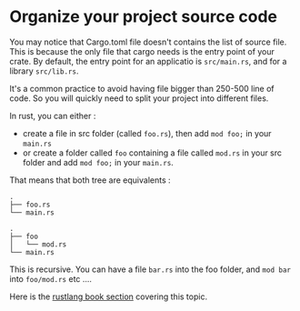 # Organize your project source code

You may notice that Cargo.toml file doesn't contains the list of source file. This is because the only file that cargo needs is the entry point of your crate. 
By default, the entry point for an applicatio is ```src/main.rs```, and for a library ```src/lib.rs```.

It's a common practice to avoid having file bigger than 250-500 line of code. So you will quickly need to split your project into different files.

In rust, you can either : 
* create a file in src folder (called `foo.rs`), then add `mod foo;` in your `main.rs`
* or create a folder called `foo` containing a file called `mod.rs` in your src folder and add `mod foo;` in your `main.rs`.

That means that both tree are equivalents : 
```
.
├── foo.rs
└── main.rs
```

```
.
├── foo
│   └── mod.rs
└── main.rs
```

This is recursive. You can have a file ```bar.rs``` into the foo folder, and `mod bar` into `foo/mod.rs` etc ....

Here is the [rustlang book section](https://doc.rust-lang.org/book/ch07-02-defining-modules-to-control-scope-and-privacy.html) covering this topic.